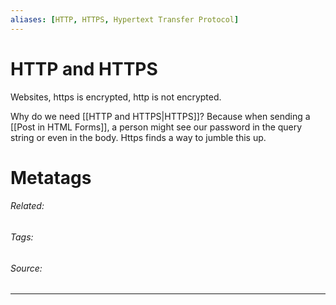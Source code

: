 ```yaml
---
aliases: [HTTP, HTTPS, Hypertext Transfer Protocol]
---
```

# HTTP and HTTPS
Websites, https is encrypted, http is not encrypted. 

Why do we need [[HTTP and HTTPS|HTTPS]]? Because when sending a [[Post in HTML Forms]], a person might see our password in the query string or even in the body. Https finds a way to jumble this up.












# Metatags
###### Related: 
###### Tags: 
###### Source: 

---